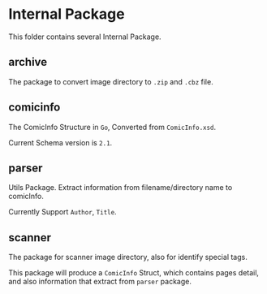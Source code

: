 # Internal Package

This folder contains several Internal Package.

## archive

The package to convert image directory to `.zip` and `.cbz` file.

## comicinfo

The ComicInfo Structure in `Go`, Converted from `ComicInfo.xsd`.

Current Schema version is `2.1`.

## parser

Utils Package. Extract information from filename/directory name to comicInfo.

Currently Support `Author`, `Title`.

## scanner

The package for scanner image directory, also for identify special tags.

This package will produce a `ComicInfo` Struct, which contains pages detail, and also information that extract from `parser` package.
